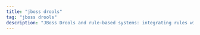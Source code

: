 ```yaml
---
title: "jboss drools"
tag: "jboss drools"
description: "JBoss Drools and rule‑based systems: integrating rules with models and lessons from real projects."
---
```


